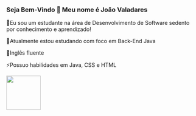 ### Seja Bem-Vindo 👋 Meu nome é João Valadares

🔭Eu sou um estudante na área de Desenvolvimento de Software sedento por conhecimento e aprendizado!

🌱Atualmente estou estudando com foco em Back-End Java

💬Inglês fluente

⚡Possuo habilidades em Java, CSS e HTML

<img height="90em" src="https://github-readme-stats.vercel.app/api/top-langs/?username=joao-valadares&layout=compact&langs_count=7&theme=dracula"/>

<!--
**joao-valadares/joao-valadares** is a ✨ _special_ ✨ repository because its `README.md` (this file) appears on your GitHub profile.

Here are some ideas to get you started:

- 🔭 I’m currently working on ...
- 🌱 I’m currently learning ...
- 👯 I’m looking to collaborate on ...
- 🤔 I’m looking for help with ...
- 💬 Ask me about ...
- 📫 How to reach me: ...
- 😄 Pronouns: ...
- ⚡ Fun fact: ...
-->
